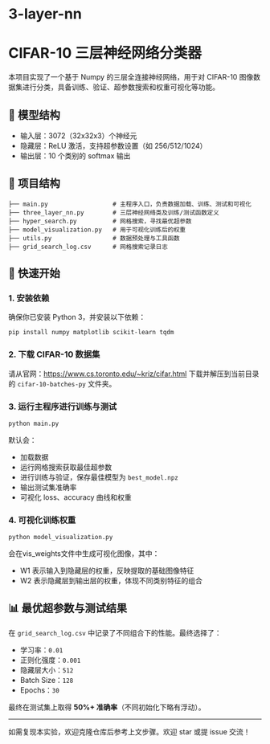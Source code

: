 # 3-layer-nn
# CIFAR-10 三层神经网络分类器

本项目实现了一个基于 Numpy 的三层全连接神经网络，用于对 CIFAR-10 图像数据集进行分类，具备训练、验证、超参数搜索和权重可视化等功能。

## 🧠 模型结构

- 输入层：3072（32x32x3）个神经元
- 隐藏层：ReLU 激活，支持超参数设置（如 256/512/1024）
- 输出层：10 个类别的 softmax 输出

## 📁 项目结构

```
├── main.py                  # 主程序入口，负责数据加载、训练、测试和可视化
├── three_layer_nn.py        # 三层神经网络类及训练/测试函数定义
├── hyper_search.py          # 网格搜索，寻找最优超参数
├── model_visualization.py   # 用于可视化训练后的权重
├── utils.py                 # 数据预处理与工具函数
├── grid_search_log.csv      # 网格搜索记录日志

```

## 🚀 快速开始

### 1. 安装依赖

确保你已安装 Python 3，并安装以下依赖：

```bash
pip install numpy matplotlib scikit-learn tqdm
```

### 2. 下载 CIFAR-10 数据集

请从官网：https://www.cs.toronto.edu/~kriz/cifar.html 下载并解压到当前目录的 `cifar-10-batches-py` 文件夹。

### 3. 运行主程序进行训练与测试

```bash
python main.py
```

默认会：
- 加载数据
- 运行网格搜索获取最佳超参数
- 进行训练与验证，保存最佳模型为 `best_model.npz`
- 输出测试集准确率
- 可视化 loss、accuracy 曲线和权重

### 4. 可视化训练权重

```bash
python model_visualization.py
```

会在vis_weights文件中生成可视化图像，其中：
- W1 表示输入到隐藏层的权重，反映提取的基础图像特征
- W2 表示隐藏层到输出层的权重，体现不同类别特征的组合

## 📊 最优超参数与测试结果

在 `grid_search_log.csv` 中记录了不同组合下的性能。最终选择了：

- 学习率：`0.01`
- 正则化强度：`0.001`
- 隐藏层大小：`512`
- Batch Size：`128`
- Epochs：`30`

最终在测试集上取得 **50%+ 准确率**（不同初始化下略有浮动）。



---

如需复现本实验，欢迎克隆仓库后参考上文步骤。欢迎 star 或提 issue 交流！
```
